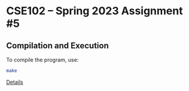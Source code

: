 # CSE102 – Spring 2023 Assignment #5

## Compilation and Execution
To compile the program, use:
```bash
make
```
[Details](here)